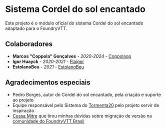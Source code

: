 # Sistema Cordel do sol encantado

Este projeto é o módulo oficial do sistema Cordel do sol encantado adaptado para o FoundryVTT.

## Colaboradores
* **Marcos "Coppola" Gonçalves** - *2020-2024* - [Coppolaop](https://github.com/coppolaop)
* **Igor Huayck** - *2020-2021* - [Flaigor](https://github.com/Flaigor)
* **EstolanoBeu** - *2021* - [EstolanoBeu](https://github.com/EstolanoBeu)

## Agradecimentos especiais
- Pedro Borges, autor do Cordel do sol encantado, pela criação e suporte ao projeto
- Equipe responsável pelo Sistema do [Tormenta20](https://gitlab.com/vizael/Tormenta20/) pelo projeto servir de inspiração
- [Cussa Mitre](https://github.com/Cussa) que tirou minhas dúvidas sobre migração de versão na [comunidade do FoundryVTT Brasil](https://discord.com/invite/XNC86FBnQ2)